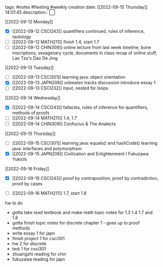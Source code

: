 tags: #notes #fleeting #weekly
creation date: [[2022-09-15 Thursday]] 14:01:45
description:: ⬜

[[2022-09-12 Monday]]
- [x] [[2022-09-12 CSCI243]]
      quantifiers continued, rules of inference, tautology
- [ ] [[2022-09-12 MATH211]]
      finish 1.4, start 1.7
- [ ] [[2022-09-12 CHIN309]]
      online lecture from last week
	      timeline, bone inscriptions, sexagenary cycle, documents
	  in class
		  recap of online stuff, Lao Tzu's Dao De Jing

[[2022-09-13 Tuesday]]
- [ ] [[2022-09-13 CSCI301]]
      learning java: object orientation
- [x] [[2022-09-13 JAPN208]]
      unbeaten tracks discussion
      introduce essay 1
- [ ] [[2022-09-13 CSCI232]]
      input, nested for loops

[[2022-09-14 Wednesday]]
- [x] [[2022-09-14 CSCI243]]
      fallacies, rules of inference for quantifiers, methods of proofs
- [ ] [[2022-09-14 MATH211]]
      1.4, 1.7
- [ ] [[2022-09-14 CHIN309]]
      Confucius & The Analects

[[2022-09-15 Thursday]]
- [ ] [[2022-09-15 CSCI301]]
      learning java: equals() and hashCode()
      learning java: interfaces and polymorphism
- [x] [[2022-09-15 JAPN208]]
      Civilization and Enlightenment I
      Fukuzawa Yukichi

[[2022-09-16 Friday]]
- [x] [[2022-09-16 CSCI243]]
      proof by contraposition, proof by contradiction, proof by cases
- [ ] [[2022-09-16 MATH211]]
      1.7, start 1.8


hw to do
- gotta take read textbook and make math topic notes for 1.3 1.4 1.7 and 1.8
- gotta finish topic notes for discrete chapter 1 - goes up to proof methods
- write essay 1 for japn
- finish project 1 for csci301
- hw 2 for discrete
- test 1 for csci301
- zhuangzhi reading for chin
- fukuzawa reading for japn